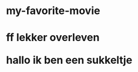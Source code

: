 # my-favorite-movie
<!DOCTYPE html>
<html lang="en">
<head>
    <meta charset="UTF-8">
    <meta name="viewport" content="width=device-width, initial-scale=1.0">
    <title>Jo Bonten blog</title>
</head>
<body>
<h1>ff lekker overleven
    <p>hallo ik ben een sukkeltje</p>
    <img src="https://i.ytimg.com/vi/kKJvIWI0ha4/maxresdefault.jpg" alt="">
    <img src="img/jo.jpg.png
    " alt="">
</h1>
</body>
</html>
